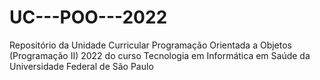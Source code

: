 # UC---POO---2022
Repositório da Unidade Curricular Programação Orientada a Objetos (Programação II) 2022 do curso Tecnologia em Informática em Saúde da Universidade Federal de São Paulo
